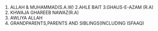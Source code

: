 1. ALLAH & MUHAMMAD(S.A.W)
2.AHLE BAIT
3.GHAUS-E-AZAM (R.A)
4. KHWAJA GHAREEB NAWAZ(R.A)
5. AWLIYA ALLAH
6. GRANDPARENTS,PARENTS AND SIBLINGS(INCLUDING ISFAAQ)
